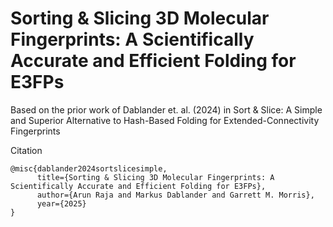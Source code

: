 # Sorting & Slicing 3D Molecular Fingerprints: A Scientifically Accurate and Efficient Folding for E3FPs
Based on the prior work of Dablander et. al. (2024) in Sort & Slice: A Simple and Superior Alternative to Hash-Based Folding for Extended-Connectivity Fingerprints


Citation
```
@misc{dablander2024sortslicesimple,
      title={Sorting & Slicing 3D Molecular Fingerprints: A Scientifically Accurate and Efficient Folding for E3FPs}, 
      author={Arun Raja and Markus Dablander and Garrett M. Morris},
      year={2025}
}
```
